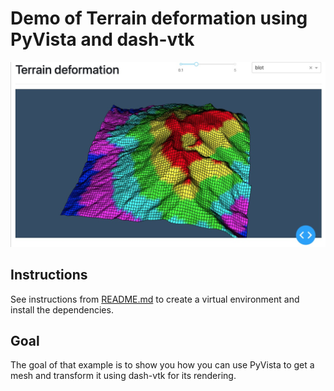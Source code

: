 # Demo of Terrain deformation using PyVista and dash-vtk

![A demo of the usage-pyvista-point-cloud app](./demo.jpg)

## Instructions

See instructions from [README.md](../../README.md) to create a virtual environment and install the dependencies.

## Goal

The goal of that example is to show you how you can use PyVista
to get a mesh and transform it using dash-vtk for its rendering.
